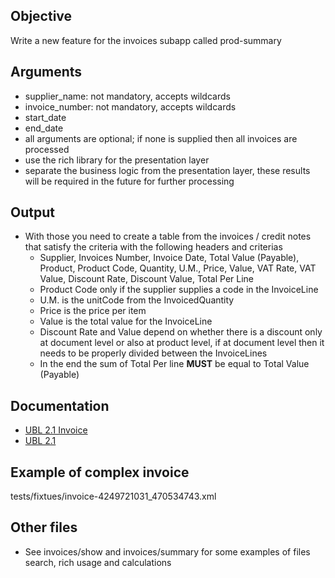 ## Objective

 Write a new feature for the invoices subapp called prod-summary

## Arguments

- supplier_name: not mandatory, accepts wildcards
- invoice_number: not mandatory, accepts wildcards
- start_date
- end_date
- all arguments are optional; if none is supplied then all invoices are processed
- use the rich library for the presentation layer
- separate the business logic from the presentation layer, these results will be required in the future for further processing

## Output

- With those you need to create a table from the invoices / credit notes that satisfy the criteria with the following headers and criterias
  - Supplier, Invoices Number, Invoice Date, Total Value (Payable), Product, Product Code, Quantity, U.M., Price, Value, VAT Rate, VAT Value, Discount Rate, Discount Value, Total Per Line
  - Product Code only if the supplier supplies a code in the InvoiceLine
  - U.M. is the unitCode from the InvoicedQuantity
  - Price is the price per item
  - Value is the total value for the InvoiceLine
  - Discount Rate and Value depend on whether there is a discount only at document level or also at product level, if at document level then it needs to be properly divided between the InvoiceLines
  - In the end the sum of Total Per line **MUST** be equal to Total Value (Payable)

## Documentation

- [UBL 2.1 Invoice](https://www.truugo.com/ubl/2.1/invoice/)
- [UBL 2.1](https://docs.oasis-open.org/ubl/UBL-2.1.html)

## Example of complex invoice

tests/fixtues/invoice-4249721031_470534743.xml

## Other files

- See invoices/show and invoices/summary for some examples of files search, rich usage and calculations
